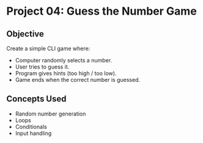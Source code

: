 # Project 04: Guess the Number Game

## Objective
Create a simple CLI game where:
- Computer randomly selects a number.
- User tries to guess it.
- Program gives hints (too high / too low).
- Game ends when the correct number is guessed.

## Concepts Used
- Random number generation
- Loops
- Conditionals
- Input handling
